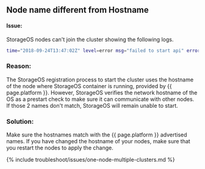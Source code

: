 ## Node name different from Hostname

#### Issue:
StorageOS nodes can't join the cluster showing the following logs.

```bash
time="2018-09-24T13:47:02Z" level=error msg="failed to start api" error="error verifying UUID: UUID aed3275f-846b-1f75-43a1-adbfec8bf974 has already been registered and has hostname 'debian-4', not 'node4'" module=command
```
### Reason:

The StorageOS registration process to start the cluster uses the hostname of the node where StorageOS container is running, provided by {{ page.platform }}. However, StorageOS verifies the network hostname of the OS as a prestart check to make sure it can communicate with other nodes. If those 2 names don't match, StorageOS will remain unable to start.

### Solution:

Make sure the hostnames match with the {{ page.platform }} advertised names. If you have changed the hostname of your nodes, make sure that you restart the nodes to apply the change.


{% include troubleshoot/issues/one-node-multiple-clusters.md %}
